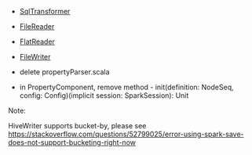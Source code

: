 

- [SqlTransformer](docs/sql-transformer.md)
- [FileReader](docs/file-reader.md)
- [FlatReader](docs/flat-reader.md)
- [FileWriter](docs/file-writer.md)

- delete propertyParser.scala
- in PropertyComponent, remove method - init(definition: NodeSeq, config: Config)(implicit session: SparkSession): Unit

Note:

HiveWriter supports bucket-by, please see
https://stackoverflow.com/questions/52799025/error-using-spark-save-does-not-support-bucketing-right-now